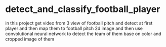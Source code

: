 # detect_and_classify_football_player
in this project get video from 3 view of football pitch and detect at first player and then map them to football pitch 2d image and then use convolutional neural network to detect the team of them base on color and cropped image of them 

